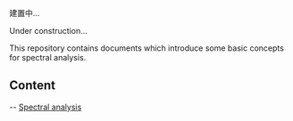 建置中...

Under construction...

This repository contains documents which introduce some basic concepts for spectral analysis.

## Content

  -- [Spectral analysis](https://nbviewer.jupyter.org/github/yeh8211TK/DSP/blob/master/Spectral%20analysis.ipynb)

